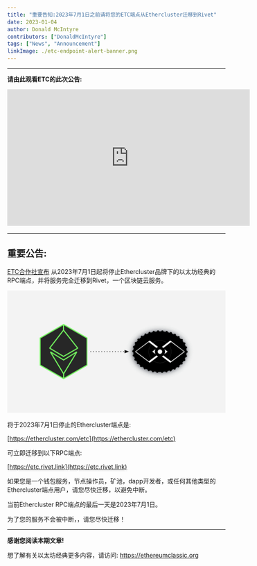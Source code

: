 ```yaml
---
title: "重要告知:2023年7月1日之前请将您的ETC端点从Ethercluster迁移到Rivet"
date: 2023-01-04
author: Donald McIntyre
contributors: ["DonaldMcIntyre"]
tags: ["News", "Announcement"]
linkImage: ./etc-endpoint-alert-banner.png
---
```


---
**请由此观看ETC的此次公告:**

<iframe width="560" height="315" src="https://www.youtube.com/embed/gYaL-yJCPB0" title="YouTube video player" frameborder="0" allow="accelerometer; autoplay; clipboard-write; encrypted-media; gyroscope; picture-in-picture; web-share" allowfullscreen></iframe>

---

## 重要公告:

[ETC合作社宣布](https://etccooperative.org/posts/2023-01-02-the-ethereum-classic-rpc-url-is-changing-from-ethercluster-to-rivet-en) 从2023年7月1日起将停止Ethercluster品牌下的以太坊经典的RPC端点，并将服务完全迁移到Rivet，一个区块链云服务。

![从Ethercluster到Rivet.](./etc-endpoint-alert-banner.png)

将于2023年7月1日停止的Ethercluster端点是:

[https://ethercluster.com/etc](https://ethercluster.com/etc)

可立即迁移到以下RPC端点:

[https://etc.rivet.link](https://etc.rivet.link)

如果您是一个钱包服务，节点操作员，矿池，dapp开发者，或任何其他类型的Ethercluster端点用户，请您尽快迁移，以避免中断。

当前Ethercluster RPC端点的最后一天是2023年7月1日。

为了您的服务不会被中断，，请您尽快迁移！

---

**感谢您阅读本期文章!**

想了解有关以太坊经典更多内容，请访问: https://ethereumclassic.org
